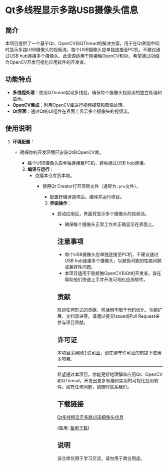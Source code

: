 # Qt多线程显示多路USB摄像头信息

## 简介

本项目提供了一个基于Qt、OpenCV和QThread的解决方案，用于在Qt界面中同时显示多路USB摄像头的视频流。每个USB摄像头应单独连接至PC机，不建议通过USB hub连接多个摄像头。此资源适用于刚接触OpenCV和Qt，希望通过Qt结合OpenCV开发可视化应用软件的开发者。

## 功能特点

- **多线程处理**：使用QThread实现多线程，确保每个摄像头视频流的独立处理和显示。
- **OpenCV集成**：利用OpenCV库进行视频捕获和图像处理。
- **Qt界面**：通过Qt的UI组件在界面上显示多个摄像头的视频流。

## 使用说明

1. **环境配置**：
   - 确保你的开发环境已安装Qt和OpenCV库。
      - 每个USB摄像头应单独连接至PC机，避免通过USB hub连接。

      2. **编译与运行**：
         - 克隆本仓库到本地。
            - 使用Qt Creator打开项目文件（通常为`.pro`文件）。
               - 配置好编译选项后，编译并运行项目。

               3. **界面操作**：
                  - 启动应用后，界面将显示多个摄像头的视频流。
                     - 确保每个摄像头正常工作并正确显示在界面上。

                     ## 注意事项

                     - 每个USB摄像头应单独连接至PC机，不建议通过USB hub连接多个摄像头，以避免可能的性能问题或兼容性问题。
                     - 本项目适用于刚接触OpenCV和Qt的开发者，旨在帮助他们快速上手并开发可视化应用软件。

                     ## 贡献

                     欢迎任何形式的贡献，包括但不限于代码优化、功能扩展、文档改进等。请通过提交Issue或Pull Request来参与项目贡献。

                     ## 许可证

                     本项目采用[MIT许可证](LICENSE)，请在遵守许可证的前提下使用本项目。

                     ---

                     希望通过本项目，你能更好地理解和应用Qt、OpenCV和QThread，开发出更多有趣和实用的可视化应用软件。如有任何问题，请随时联系我们。

                     ## 下载链接
                     [Qt多线程显示多路USB摄像头信息](https://pan.quark.cn/s/08058786f44e) 

                     (备用: [备用下载](https://pan.baidu.com/s/1UMJG6EtIgsPNcNFKGErDSQ?pwd=m1yk))

                     ## 说明

                     该仓库仅用于学习交流，请勿用于商业用途。

